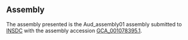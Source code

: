 

Assembly
--------

The assembly presented is the Aud\_assembly01 assembly submitted to
[INSDC](http://www.insdc.org) with the assembly accession
[GCA\_001078395.1](http://www.ebi.ac.uk/ena/data/view/GCA_001078395.1).
